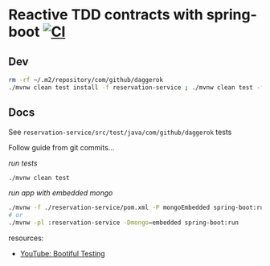 # Reactive TDD contracts with spring-boot [![CI](https://github.com/daggerok/webflux-reactive-testing-example/actions/workflows/ci.yaml/badge.svg)](https://github.com/daggerok/webflux-reactive-testing-example/actions/workflows/ci.yaml)

## Dev

```bash
rm -rf ~/.m2/repository/com/github/daggerok
./mvnw clean test install -f reservation-service ; ./mvnw clean test -f reservation-client
```

## Docs

See `reservation-service/src/test/java/com/github/daggerok` tests

Follow guide from git commits...

_run tests_

```bash
./mvnw clean test
```

_run app with embedded mongo_

```bash
./mvnw -f ./reservation-service/pom.xml -P mongoEmbedded spring-boot:run
# or
./mvnw -pl :reservation-service -Dmongo=embedded spring-boot:run
```

resources:

* [YouTube: Bootiful Testing](https://www.youtube.com/watch?v=1W5_tOiwEAc)

